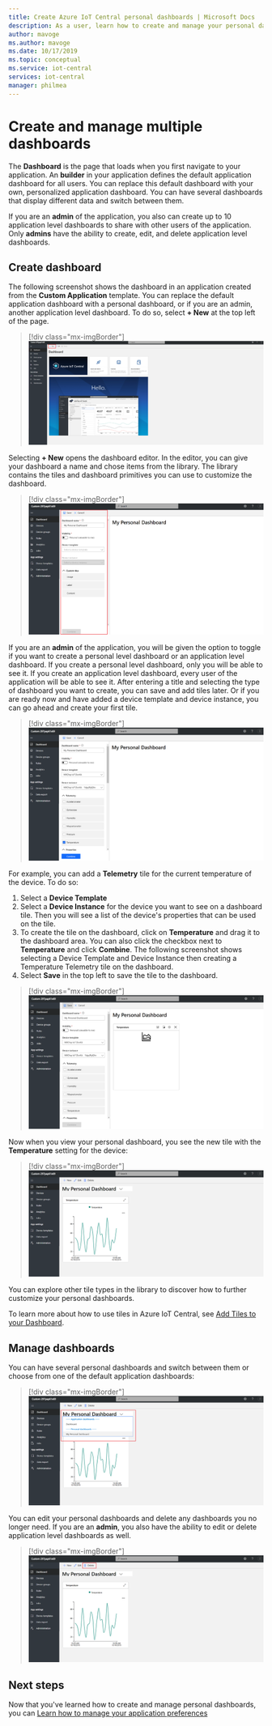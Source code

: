 ```yaml
---
title: Create Azure IoT Central personal dashboards | Microsoft Docs
description: As a user, learn how to create and manage your personal dashboards.
author: mavoge
ms.author: mavoge
ms.date: 10/17/2019
ms.topic: conceptual
ms.service: iot-central
services: iot-central
manager: philmea
---
```


# Create and manage multiple dashboards

The **Dashboard** is the page that loads when you first navigate to your application. An **builder** in your application defines the default application dashboard for all users. You can replace this default dashboard with your own, personalized application dashboard. You can have several dashboards that display different data and switch between them. 

If you are an **admin** of the application, you also can create up to 10 application level dashboards to share with other users of the application. Only **admins** have the ability to create, edit, and delete application level dashboards. 

## Create dashboard

The following screenshot shows the dashboard in an application created from the **Custom Application** template. You can replace the default application dashboard with a personal dashboard, or if you are an admin, another application level dashboard. To do so, select **+ New** at the top left of the page.
 
> [!div class="mx-imgBorder"]
> ![Dashboard for applications based on the "Custom Application" template](media/howto-create-personal-dashboards/dashboard-custom-app.png)

Selecting **+ New** opens the dashboard editor. In the editor, you can give your dashboard a name and chose items from the library. The library contains the tiles and dashboard primitives you can use to customize the dashboard.

> [!div class="mx-imgBorder"]
> ![Dashboard library](media/howto-create-personal-dashboards/dashboard-library.png)

If you are an **admin** of the application, you will be given the option to toggle if you want to create a personal level dashboard or an application level dashboard. If you create a personal level dashboard, only you will be able to see it. If you create an application level dashboard, every user of the application will be able to see it. After entering a title and selecting the type of dashboard you want to create, you can save and add tiles later. Or if you are ready now and have added a device template and device instance, you can go ahead and create your first tile. 

> [!div class="mx-imgBorder"]
> ![Configure Device Details" form with details for Temperature](media/howto-create-personal-dashboards/device-details.png)

For example, you can add a **Telemetry** tile for the current temperature of the device. To do so:
1. Select a **Device Template**
1. Select a **Device Instance** for the device you want to see on a dashboard tile. Then you will see a list of the device's properties that can be used on the tile.
1. To create the tile on the dashboard, click on **Temperature** and drag it to the dashboard area. You can also click the checkbox next to **Temperature** and click **Combine**. The following screenshot shows selecting a Device Template and Device Instance then creating a Temperature Telemetry tile on the dashboard.
1. Select **Save** in the top left to save the tile to the dashboard.

> [!div class="mx-imgBorder"]
> ![Dashboard" tab with details for the Temperature tile](media/howto-create-personal-dashboards/temperature-tile-edit.png)

Now when you view your personal dashboard, you see the new tile with the **Temperature** setting for the device:

> [!div class="mx-imgBorder"]
> ![Dashboard" tab with details for the Temperature tile](media/howto-create-personal-dashboards/temperature-tile-complete.png)

You can explore other tile types in the library to discover how to further customize your personal dashboards.

To learn more about how to use tiles in Azure IoT Central, see [Add Tiles to your Dashboard](howto-add-tiles-to-your-dashboard.md).

## Manage dashboards

You can have several personal dashboards and switch between them or choose from one of the default application dashboards:

> [!div class="mx-imgBorder"]
> ![Switch between dashboards](media/howto-create-personal-dashboards/switch-dashboards.png)

You can edit your personal dashboards and delete any dashboards you no longer need. If you are an **admin**, you also have the ability to edit or delete application level dashboards as well.

> [!div class="mx-imgBorder"]
> ![Delete dashboards](media/howto-create-personal-dashboards/delete-dashboards.png)

## Next steps

Now that you've learned how to create and manage personal dashboards, you can [Learn how to manage your application preferences](howto-manage-preferences.md)
